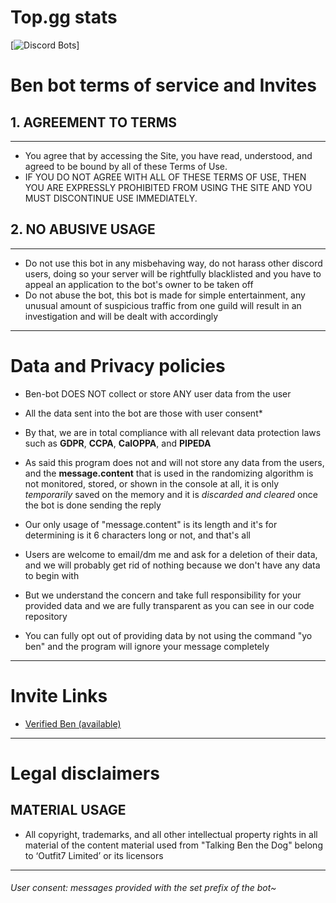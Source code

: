 # Top.gg stats
[![Discord Bots](https://top.gg/api/widget/945330615685873704.svg)]
# Ben bot terms of service and Invites



## 1. AGREEMENT TO TERMS
---

- You agree that by accessing the Site, you have read, understood, and agreed to be bound by all of these Terms of Use. 
- IF YOU DO NOT AGREE WITH ALL OF THESE TERMS OF USE, THEN YOU ARE EXPRESSLY PROHIBITED FROM USING THE SITE AND YOU MUST DISCONTINUE USE IMMEDIATELY.
 
 
 
## 2. NO ABUSIVE USAGE
---


- Do not use this bot in any misbehaving way, do not harass other discord users, doing so your server will be rightfully blacklisted and you have to appeal an application to the bot's owner to be taken off
- Do not abuse the bot, this bot is made for simple entertainment, any unusual amount of suspicious traffic from one guild will result in an investigation and will be dealt with accordingly


---

# Data and Privacy policies

- Ben-bot DOES NOT collect or store ANY user data from the user
- All the data sent into the bot are those with user consent*

- By that, we are in total compliance with all relevant data protection laws such as **GDPR**, **CCPA**, **CalOPPA**, and **PIPEDA**

- As said this program does not and will not store any data from the users, and the **message.content** that is used in the randomizing algorithm is not monitored, stored, or shown in the console at all, it is only *temporarily* saved on the memory and it is *discarded and cleared* once the bot is done sending the reply

- Our only usage of "message.content" is its length and it's for determining is it 6 characters long or not, and that's all 

- Users are welcome to email/dm me and ask for a deletion of their data, and we will probably get rid of nothing because we don't have any data to begin with

- But we understand the concern and take full responsibility for your provided data and we are fully transparent as you can see in our code repository
- You can fully opt out of providing data by not using the command "yo ben" and the program will ignore your message completely 

---

# Invite Links

- [Verified Ben (available)](https://discord.com/api/oauth2/authorize?client_id=945330615685873704&permissions=412317248576&scope=bot)

---

# Legal disclaimers


## MATERIAL USAGE

- All copyright, trademarks, and all other intellectual property rights in all material of the content material used from "Talking Ben the Dog" belong to ‘Outfit7 Limited’ or its licensors


----
###### User consent: messages provided with the set prefix of the bot~
